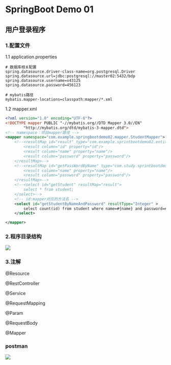 # SpringBoot Demo 01

## 用户登录程序

### 1.配置文件

1.1 application.properties

```properties
# 数据库相关配置
spring.datasource.driver-class-name=org.postgresql.Driver
spring.datasource.url=jdbc:postgresql://master02:5432/bdp
spring.datasource.username=x43125
spring.datasource.password=456123

# mybatis路径
mybatis.mapper-locations=classpath:mapper/*.xml
```

1.2 mapper.xml

```xml
<?xml version="1.0" encoding="UTF-8"?>
<!DOCTYPE mapper PUBLIC "-//mybatis.org//DTD Mapper 3.0//EN"
        "http://mybatis.org/dtd/mybatis-3-mapper.dtd">
<!-- namespace：项目mapper路径 -->
<mapper namespace="com.example.springbootdemo02.mapper.StudentMapper">
    <!--<resultMap id="result" type="com.example.sprintbootdemo02.entity.Student" >
        <result column="id" property="id"/>
        <result column="name" property="name"/>
        <result column="password" property="password"/>
    </resultMap>-->
    <!--<resultMap id="getPassWordByName" type="com.study.sprintbootdemo01.entity.dto.NameDTO">
        <result column="name" property="name"/>
        <result column="password" property="password"/>
    </resultMap>-->
    <!--<select id="getStudent" resultMap="result">
        select * from student;
    </select>-->
    <!-- id:mapper对应的方法名 -->
    <select id="getStudentByNameAndPassword" resultType="Integer" >
        select count(id) from student where name=#{name} and password=#{password};
    </select>

</mapper>
```

### 2.程序目录结构

![](D:\WorkSpace\document\SpringBoot\resources\springboot项目结构.png)

### 3.注解

@Resource

@RestController

@Service

@RequestMapping

@Param

@RequestBody

@Mapper

### postman

![](D:\WorkSpace\document\SpringBoot\resources\postman1.png)